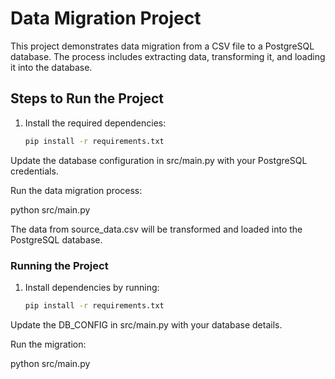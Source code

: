 # Data Migration Project

This project demonstrates data migration from a CSV file to a PostgreSQL database. The process includes extracting data, transforming it, and loading it into the database.

## Steps to Run the Project

1. Install the required dependencies:
   ```bash
   pip install -r requirements.txt

Update the database configuration in src/main.py with your PostgreSQL credentials.

Run the data migration process:

python src/main.py

The data from source_data.csv will be transformed and loaded into the PostgreSQL database.
### Running the Project
1. Install dependencies by running:
   ```bash
   pip install -r requirements.txt
   
Update the DB_CONFIG in src/main.py with your database details.

Run the migration:

python src/main.py

